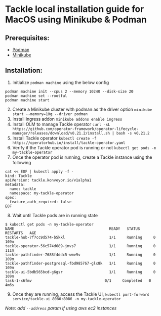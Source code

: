 # Tackle local installation guide for MacOS using Minikube & Podman

## Prerequisites:
* [Podman](https://podman.io/getting-started/installation)
* [Minikube](https://minikube.sigs.k8s.io/docs/start/)

## Installation:
1. Initialize `podman machine` using the below config
```
podman machine init --cpus 2 --memory 10240 --disk-size 20
podman machine set --rootful
podman machine start
```
2. Create a Minikube cluster with podman as the driver option
`minikube start --memory=10g --driver podman`
3. Install ingress addon
`minikube addons enable ingress`
4. Install OLM to manage Tackle operator
`curl -sL https://github.com/operator-framework/operator-lifecycle-manager/releases/download/v0.21.2/install.sh | bash -s v0.21.2`
5. Install Tackle operator
`kubectl create -f https://operatorhub.io/install/tackle-operator.yaml`
6. Verify if the Tackle operator pod is running or not
`kubectl get pods -n my-tackle-operator`
7. Once the operator pod is running, create a Tackle instance using the following 
```
cat << EOF | kubectl apply -f -
kind: Tackle
apiVersion: tackle.konveyor.io/v1alpha1
metadata:
  name: tackle
  namespace: my-tackle-operator
spec:
  feature_auth_required: false
EOF

```

8. Wait until Tackle pods are in running state
```
$ kubectl get pods -n my-tackle-operator
NAME                                           READY   STATUS      RESTARTS   AGE
tackle-hub-7f7cc9d574-b5kkl                    1/1     Running     0          109m
tackle-operator-56c574d689-jmvs7               1/1     Running     0          111m
tackle-pathfinder-7688f4ddc5-wmv9v             1/1     Running     0          109m
tackle-pathfinder-postgresql-fbd985767-glx8k   1/1     Running     0          109m
tackle-ui-5bdb565bcd-g6gsr                     1/1     Running     0          109m
task-1-x6fmv                                 0/1     Completed   0          4m6s 
```

9. Once they are running, access the Tackle UI,
`kubectl port-forward service/tackle-ui 8080:8080 -n my-tackle-operator`

*Note: add `--address` param if using aws ec2 instances*